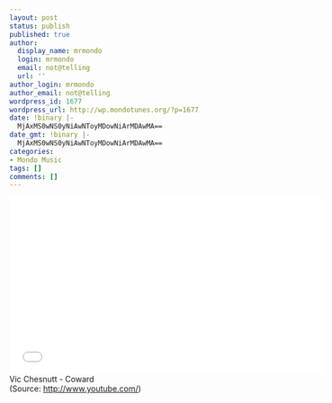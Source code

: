 ```yaml
---
layout: post
status: publish
published: true
author:
  display_name: mrmondo
  login: mrmondo
  email: not@telling
  url: ''
author_login: mrmondo
author_email: not@telling
wordpress_id: 1677
wordpress_url: http://wp.mondotunes.org/?p=1677
date: !binary |-
  MjAxMS0wNS0yNiAwNToyMDowNiArMDAwMA==
date_gmt: !binary |-
  MjAxMS0wNS0yNiAwNToyMDowNiArMDAwMA==
categories:
- Mondo Music
tags: []
comments: []
---
```

<iframe width="560" height="315" src="//www.youtube.com/embed/LNJKL_6MwT0" frameborder="0"> </iframe>
Vic Chesnutt - Coward
<div class="attribution">(<span>Source:</span> <a href="http://www.youtube.com/">http://www.youtube.com/</a>)</div>
